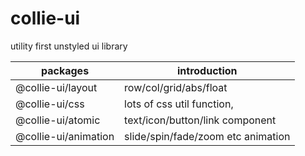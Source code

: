 # collie-ui

utility first unstyled ui library


| packages | introduction |
| --- | --- |
| @collie-ui/layout |  row/col/grid/abs/float  |
| @collie-ui/css | lots of css util function, |
| @collie-ui/atomic | text/icon/button/link component |
| @collie-ui/animation | slide/spin/fade/zoom etc  animation  |


